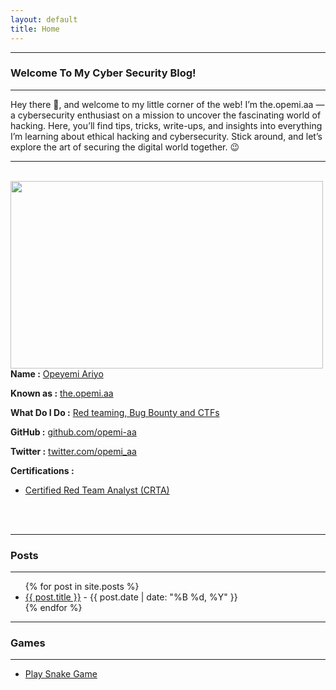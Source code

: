 ```yaml
---
layout: default
title: Home
---
```




* * *
### Welcome To My Cyber Security Blog!
* * *

Hey there 👋, and welcome to my little corner of the web! I’m the.opemi.aa — a cybersecurity enthusiast on a mission to uncover the fascinating world of hacking. Here, you’ll find tips, tricks, write-ups, and insights into everything I’m learning about ethical hacking and cybersecurity. Stick around, and let’s explore the art of securing the digital world together. 😉  

<hr>
<br>
<img class="animate-on-scroll" style="padding-right: 30px;" align="left"  width="500" height="300" src="images/avatar.jpg">
<br>
<p><strong>Name :</strong> <a href="#">Opeyemi Ariyo</a></p>
<p><strong>Known as :</strong> <a href="#">the.opemi.aa</a></p>
<p><strong>What Do I Do :</strong> <a href="#">Red teaming, Bug Bounty and CTFs</a></p>
<p><strong>GitHub :</strong> <a href="https://github.com/opemi-aa/">github.com/opemi-aa</a></p>
<p><strong>Twitter :</strong> <a href="https://x.com/opemi_aa">twitter.com/opemi_aa</a></p>
<p><strong>Certifications :</strong></p>
<ul>
  <li><a href="/assets/opeyemi%20ariyo%20red%20team%20analyst.pdf">Certified Red Team Analyst (CRTA)</a></li>
</ul>
<br clear="left">
<br clear="left">


* * *
### **Posts**
* * *

<ul>
  {% for post in site.posts %}
    <li>
      <a href="{{ post.url }}">{{ post.title }}</a> - {{ post.date | date: "%B %d, %Y" }}
    </li>
  {% endfor %}
</ul>

* * *
### **Games**
* * *

<ul>
  <li>
    <a href="/games/snake/">Play Snake Game</a>
  </li>
</ul>